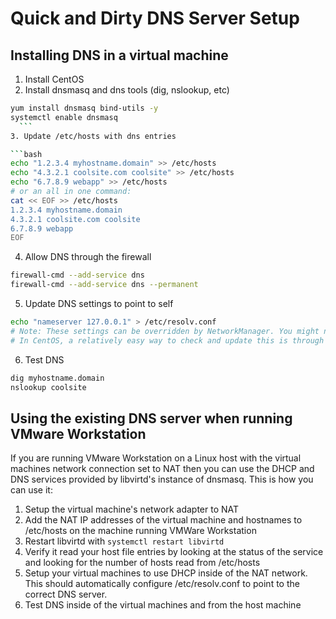 # Quick and Dirty DNS Server Setup

## Installing DNS in a virtual machine

1. Install CentOS
2. Install dnsmasq and dns tools (dig, nslookup, etc)
  ```bash
  yum install dnsmasq bind-utils -y
  systemctl enable dnsmasq
    ```
3. Update /etc/hosts with dns entries

  ```bash
  echo "1.2.3.4 myhostname.domain" >> /etc/hosts
  echo "4.3.2.1 coolsite.com coolsite" >> /etc/hosts
  echo "6.7.8.9 webapp" >> /etc/hosts
  # or an all in one command:
  cat << EOF >> /etc/hosts
  1.2.3.4 myhostname.domain
  4.3.2.1 coolsite.com coolsite
  6.7.8.9 webapp
  EOF
  ```
4. Allow DNS through the firewall
```bash
firewall-cmd --add-service dns
firewall-cmd --add-service dns --permanent
```
5. Update DNS settings to point to self
```bash
echo "nameserver 127.0.0.1" > /etc/resolv.conf
# Note: These settings can be overridden by NetworkManager. You might need to configure your network setting to assign a static DNS server to prevent this from being modified
# In CentOS, a relatively easy way to check and update this is through the nmtui tool
```
6. Test DNS
```bash
dig myhostname.domain
nslookup coolsite
```

## Using the existing DNS server when running VMware Workstation

If you are running VMware Workstation on a Linux host with the virtual machines network connection set to NAT then you can use the DHCP and DNS services provided by libvirtd's instance of dnsmasq. This is how you can use it:
1. Setup the virtual machine's network adapter to NAT
2. Add the NAT IP addresses of the virtual machine and hostnames to /etc/hosts on the machine running VMWare Workstation
3. Restart libvirtd with `systemctl restart libvirtd`
4. Verify it read your host file entries by looking at the status of the service and looking for the number of hosts read from /etc/hosts
5. Setup your virtual machines to use DHCP inside of the NAT network. This should automatically configure /etc/resolv.conf to point to the correct DNS server.
6. Test DNS inside of the virtual machines and from the host machine
